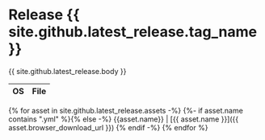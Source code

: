# Release {{ site.github.latest_release.tag_name }}

{{ site.github.latest_release.body }}

OS | File
-- | --
{% for asset in site.github.latest_release.assets -%}
{%- if asset.name contains ".yml" %}{% else -%}
{{asset.name}} | [{{ asset.name }}]({{ asset.browser_download_url }})
{% endif -%}
{% endfor %}

#

<div style="display: none">
{{ site.github.latest_release }}
</div>
